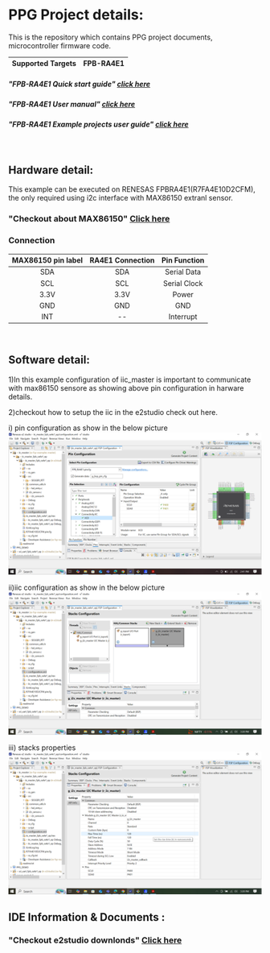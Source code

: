 # PPG Project details:

This is the repository which contains PPG project documents, microcontroller firmware code.

| Supported Targets | FPB-RA4E1 | 
| :----------------- | :--------- |
</center>

##### "FPB-RA4E1 Quick start guide" [click here](https://www.renesas.com/en/document/qsg/fpb-ra4e1-quick-start-guide?r=1527296#:~:text=The%20FPB%2DRA4E1%20Fast%20Prototyping,make%20further%20investments%20in%20tools.)
</center>

##### "FPB-RA4E1 User manual" [click here](https://www.renesas.com/en/document/mat/fpb-ra4e1-users-manual?srsltid=AfmBOorcaggMb13ZcnLC2UZd9g_1g280orFuA-2et-hcn7GL4Gg3oa5H)
</clean>

##### "FPB-RA4E1 Example projects user guide" [click here](https://github.com/renesas/ra-fsp-examples/blob/master/example_projects/Example%20Project%20Usage%20Guide.pdf)
</br>

## Hardware detail:
This example can be executed on RENESAS FPBRA4E1(R7FA4E10D2CFM), the only required using i2c interface with MAX86150 extranl sensor.

### "Checkout about MAX86150" [Click here](https://github.com/Protocentral/protocentral_max86150_ecg_ppg/blob/master/README.md)
<clean>

 ### Connection 
 |MAX86150 pin label| RA4E1 Connection  |Pin Function      |
 |:-----------------: |:---------------------:|:------------------:|
 | SDA              | SDA                  |  Serial Data     |
 | SCL              | SCL                  |  Serial Clock    |
 | 3.3V             | 3.3V                 |  Power           |
 | GND              | GND                  |  GND             |
 | INT              | --                   |  Interrupt        |
 
</br>

## Software detail:
1)In this example  configuration of iic_master is important to communicate with max86150 sensore as showing above pin 
  configuration in harware details.
  </center>
  
2)checkout how to setup the iic in the e2studio check out here. 
</center>

i) pin configuration as show in the below picture 
![picture](./e2studio/pictures/Configure_RA4E1.png)
</center>

ii)iic configuration as show in the below picture 
![picture](./e2studio/pictures/iic_stacks.png)
</center>

iii) stacks properties
![picture](./e2studio/pictures/stacks_properties.png)



## IDE Information & Documents :

### "Checkout e2studio downlonds" [Click here](https://www.renesas.com/en/software-tool/e-studio?srsltid=AfmBOoofsyZ-vZtebnAy63cVHOU4tqkWEnhXESOGg8qhTQyPTHtpYvmC)


